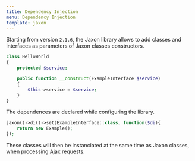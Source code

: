```yaml
---
title: Dependency Injection
menu: Dependency Injection
template: jaxon
---
```


Starting from version `2.1.6`, the Jaxon library allows to add classes and interfaces as parameters of Jaxon classes constructors.

```php
class HelloWorld
{
    protected $service;

    public function __construct(ExampleInterface $service)
    {
        $this->service = $service;
    }
}
```

The dependences are declared while configuring the library.

```php
jaxon()->di()->set(ExampleInterface::class, function($di){
    return new Example();
});
```

These classes will then be instanciated at the same time as Jaxon classes, when processing Ajax requests.
